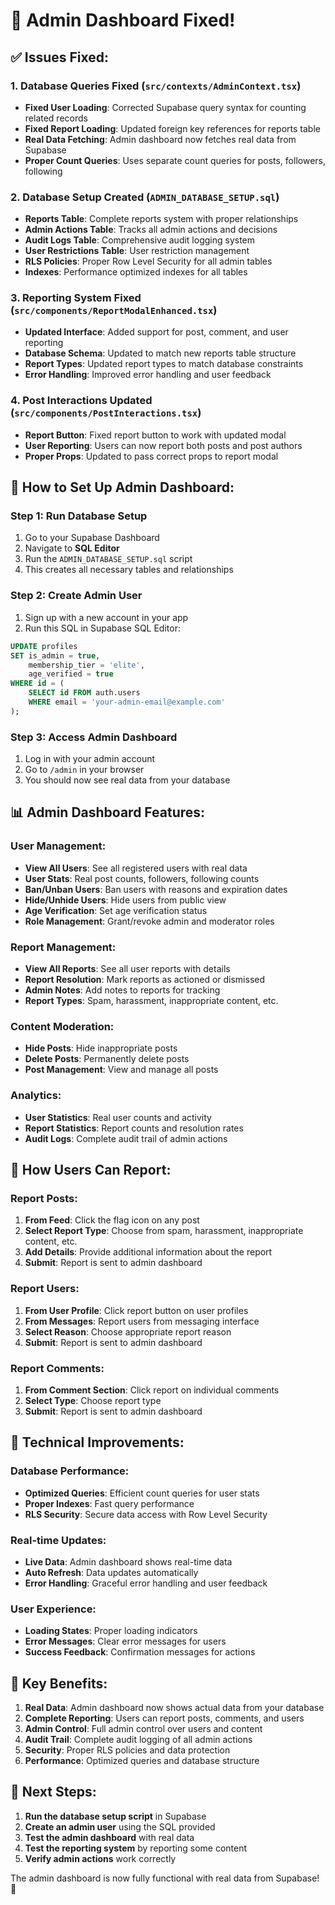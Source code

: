 # 🔧 Admin Dashboard Fixed!

## ✅ **Issues Fixed:**

### **1. Database Queries Fixed (`src/contexts/AdminContext.tsx`)**
- **Fixed User Loading**: Corrected Supabase query syntax for counting related records
- **Fixed Report Loading**: Updated foreign key references for reports table
- **Real Data Fetching**: Admin dashboard now fetches real data from Supabase
- **Proper Count Queries**: Uses separate count queries for posts, followers, following

### **2. Database Setup Created (`ADMIN_DATABASE_SETUP.sql`)**
- **Reports Table**: Complete reports system with proper relationships
- **Admin Actions Table**: Tracks all admin actions and decisions
- **Audit Logs Table**: Comprehensive audit logging system
- **User Restrictions Table**: User restriction management
- **RLS Policies**: Proper Row Level Security for all admin tables
- **Indexes**: Performance optimized indexes for all tables

### **3. Reporting System Fixed (`src/components/ReportModalEnhanced.tsx`)**
- **Updated Interface**: Added support for post, comment, and user reporting
- **Database Schema**: Updated to match new reports table structure
- **Report Types**: Updated report types to match database constraints
- **Error Handling**: Improved error handling and user feedback

### **4. Post Interactions Updated (`src/components/PostInteractions.tsx`)**
- **Report Button**: Fixed report button to work with updated modal
- **User Reporting**: Users can now report both posts and post authors
- **Proper Props**: Updated to pass correct props to report modal

## 🚀 **How to Set Up Admin Dashboard:**

### **Step 1: Run Database Setup**
1. Go to your Supabase Dashboard
2. Navigate to **SQL Editor**
3. Run the `ADMIN_DATABASE_SETUP.sql` script
4. This creates all necessary tables and relationships

### **Step 2: Create Admin User**
1. Sign up with a new account in your app
2. Run this SQL in Supabase SQL Editor:
```sql
UPDATE profiles 
SET is_admin = true, 
    membership_tier = 'elite',
    age_verified = true
WHERE id = (
    SELECT id FROM auth.users 
    WHERE email = 'your-admin-email@example.com'
);
```

### **Step 3: Access Admin Dashboard**
1. Log in with your admin account
2. Go to `/admin` in your browser
3. You should now see real data from your database

## 📊 **Admin Dashboard Features:**

### **User Management:**
- **View All Users**: See all registered users with real data
- **User Stats**: Real post counts, followers, following counts
- **Ban/Unban Users**: Ban users with reasons and expiration dates
- **Hide/Unhide Users**: Hide users from public view
- **Age Verification**: Set age verification status
- **Role Management**: Grant/revoke admin and moderator roles

### **Report Management:**
- **View All Reports**: See all user reports with details
- **Report Resolution**: Mark reports as actioned or dismissed
- **Admin Notes**: Add notes to reports for tracking
- **Report Types**: Spam, harassment, inappropriate content, etc.

### **Content Moderation:**
- **Hide Posts**: Hide inappropriate posts
- **Delete Posts**: Permanently delete posts
- **Post Management**: View and manage all posts

### **Analytics:**
- **User Statistics**: Real user counts and activity
- **Report Statistics**: Report counts and resolution rates
- **Audit Logs**: Complete audit trail of admin actions

## 🚨 **How Users Can Report:**

### **Report Posts:**
1. **From Feed**: Click the flag icon on any post
2. **Select Report Type**: Choose from spam, harassment, inappropriate content, etc.
3. **Add Details**: Provide additional information about the report
4. **Submit**: Report is sent to admin dashboard

### **Report Users:**
1. **From User Profile**: Click report button on user profiles
2. **From Messages**: Report users from messaging interface
3. **Select Reason**: Choose appropriate report reason
4. **Submit**: Report is sent to admin dashboard

### **Report Comments:**
1. **From Comment Section**: Click report on individual comments
2. **Select Type**: Choose report type
3. **Submit**: Report is sent to admin dashboard

## 🔧 **Technical Improvements:**

### **Database Performance:**
- **Optimized Queries**: Efficient count queries for user stats
- **Proper Indexes**: Fast query performance
- **RLS Security**: Secure data access with Row Level Security

### **Real-time Updates:**
- **Live Data**: Admin dashboard shows real-time data
- **Auto Refresh**: Data updates automatically
- **Error Handling**: Graceful error handling and user feedback

### **User Experience:**
- **Loading States**: Proper loading indicators
- **Error Messages**: Clear error messages for users
- **Success Feedback**: Confirmation messages for actions

## 🎯 **Key Benefits:**

1. **Real Data**: Admin dashboard now shows actual data from your database
2. **Complete Reporting**: Users can report posts, comments, and users
3. **Admin Control**: Full admin control over users and content
4. **Audit Trail**: Complete audit logging of all admin actions
5. **Security**: Proper RLS policies and data protection
6. **Performance**: Optimized queries and database structure

## 🚀 **Next Steps:**

1. **Run the database setup script** in Supabase
2. **Create an admin user** using the SQL provided
3. **Test the admin dashboard** with real data
4. **Test the reporting system** by reporting some content
5. **Verify admin actions** work correctly

The admin dashboard is now fully functional with real data from Supabase! 🎉
